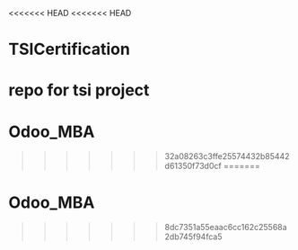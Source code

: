 <<<<<<< HEAD
<<<<<<< HEAD
# TSICertification
 repo for tsi project
=======
# Odoo_MBA
>>>>>>> 32a08263c3ffe25574432b85442d61350f73d0cf
=======
# Odoo_MBA
>>>>>>> 8dc7351a55eaac6cc162c25568a2db745f94fca5
